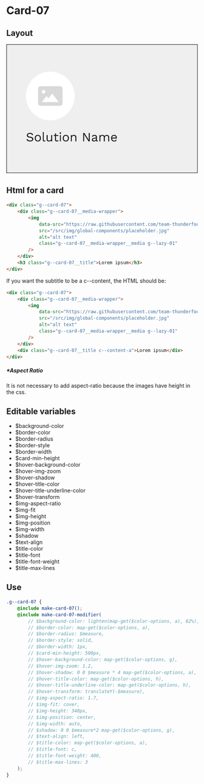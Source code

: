 # Card-07

## Layout

![alt text][card-07]

[card-07]: /src/img/global-components/card/card-07.jpg

## Html for a card

```html
<div class="g--card-07">
    <div class="g--card-07__media-wrapper">
        <img
            data-src="https://raw.githubusercontent.com/team-thunderfoot/ui/main/src/img/global-components/rounded-img-placeholder.png"
            src="/src/img/global-components/placeholder.jpg"
            alt="alt text"
            class="g--card-07__media-wrapper__media g--lazy-01"
        />
    </div>
    <h3 class="g--card-07__title">Lorem ipsum</h3>
</div>
```

If you want the subtitle to be a c--content, the HTML should be:

```html
<div class="g--card-07">
    <div class="g--card-07__media-wrapper">
        <img
            data-src="https://raw.githubusercontent.com/team-thunderfoot/ui/main/src/img/global-components/rounded-img-placeholder.png"
            src="/src/img/global-components/placeholder.jpg"
            alt="alt text"
            class="g--card-07__media-wrapper__media g--lazy-01"
        />
    </div>
    <div class="g--card-07__title c--content-a">Lorem ipsum</div>
</div>
```

##### \*Aspect Ratio

It is not necessary to add aspect-ratio because the images have height in the css.

## Editable variables

- $background-color
- $border-color
- $border-radius
- $border-style
- $border-width
- $card-min-height
- $hover-background-color
- $hover-img-zoom
- $hover-shadow
- $hover-title-color
- $hover-title-underline-color
- $hover-transform
- $img-aspect-ratio
- $img-fit
- $img-height
- $img-position
- $img-width
- $shadow
- $text-align
- $title-color
- $title-font
- $title-font-weight
- $title-max-lines

## Use

```scss
.g--card-07 {
    @include make-card-07();
    @include make-card-07-modifier(
        // $background-color: lighten(map-get($color-options, a), 82%),
        // $border-color: map-get($color-options, a),
        // $border-radius: $measure,
        // $border-style: solid,
        // $border-width: 1px,
        // $card-min-height: 500px,
        // $hover-background-color: map-get($color-options, g),
        // $hover-img-zoom: 1.2,
        // $hover-shadow: 0 0 $measure * 4 map-get($color-options, a),
        // $hover-title-color: map-get($color-options, h),
        // $hover-title-underline-color: map-get($color-options, h),
        // $hover-transform: translateY(-$measure),
        // $img-aspect-ratio: 1.7,
        // $img-fit: cover,
        // $img-height: 340px,
        // $img-position: center,
        // $img-width: auto,
        // $shadow: 0 0 $measure*2 map-get($color-options, g),
        // $text-align: left,
        // $title-color: map-get($color-options, a),
        // $title-font: c,
        // $title-font-weight: 400,
        // $title-max-lines: 3
    );
}
```
